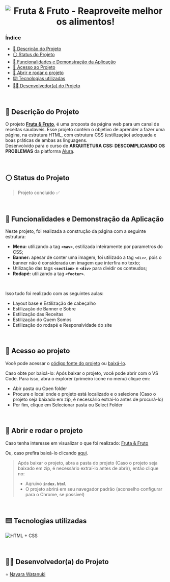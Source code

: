 <h1 align="center">
  <img alt="Fruta & Fruto - Reaproveite melhor os alimentos!" src="https://raw.githubusercontent.com/nayarawatanuki/architecture-css__page/main/assets/img/readme.md/Cover%20-%20Fruta%20e%20Fruto.png"/>
</h1>

### Índice

* [:pencil: Descrição do Projeto](#pencil-descrição-do-projeto)
* [:white_circle: Status do Projeto](#white_circle-status-do-projeto)
* [:hammer: Funcionalidades e Demonstração da Aplicação](#hammer-funcionalidades-e-demonstração-da-aplicação)
* [:open_file_folder: Acesso ao Projeto](#open_file_folder-acesso-ao-projeto)
* [:rocket: Abrir e rodar o projeto](#rocket-abrir-e-rodar-o-projeto)
* [:keyboard: Tecnologias utilizadas](#keyboard-tecnologias-utilizadas)
* [:woman_technologist: Desenvolvedor(a) do Projeto](#woman_technologist-desenvolvedora-do-projeto)

</br>

## :pencil: Descrição do Projeto
O projeto **[Fruta & Fruto](https://nayarawatanuki.github.io/architecture-css__page/)**, é uma proposta de página web para um canal de receitas saudaveis. 
Esse projeto contém o objetivo de aprender a fazer uma página, na estrutura HTML, com estrutura CSS (estilização) adequada e boas práticas de ambas as linguagens. 
</br>Desenvolvido para o curso de **ARQUITETURA CSS: DESCOMPLICANDO OS PROBLEMAS** da platforma [Alura](https://www.alura.com.br/).

</br>

## :white_circle: Status do Projeto
> Projeto concluído :white_check_mark:

</br>

## :hammer: Funcionalidades e Demonstração da Aplicação
Neste projeto, foi realizada a construção da página com a seguinte estrutura:
- **Menu:** utilizando a tag **`<nav>`**, estilizada inteiramente por parametros do CSS;
- **Banner:** apesar de conter uma imagem, foi utilizado a tag `<div>`, pois o banner não é considerada um imagem que interfira no texto;
- Utilização das tags **`<section>`** e **`<div>`** para dividir os conteudos;
- **Rodapé:** utilizando a tag **`<footer>`**.

</br>

Isso tudo foi realizado com as seguintes aulas: 
- Layout base e Estilização de cabeçalho
- Estilização de Banner e Sobre
- Estilização das Receitas
- Estilização do Quem Somos
- Estilização do rodapé e Responsividade do site
</br>

## :open_file_folder: Acesso ao projeto
Você pode acessar o [código fonte do projeto](https://github.com/nayarawatanuki/architecture-css__page) ou [baixá-lo](https://github.com/nayarawatanuki/architecture-css__page/archive/refs/heads/main.zip).

Caso obte por baixá-lo: 
Após baixar o projeto, você pode abrir com o VS Code. Para isso, abra o explorer (primeiro icone no menu) clique em:
- Abir pasta ou Open folder
- Procure o local onde o projeto está localizado e o selecione (Caso o projeto seja baixado em zip, é necessário extraí-lo antes de procurá-lo)
- Por fim, clique em Selecionar pasta ou Select Folder

</br>

## :rocket: Abrir e rodar o projeto
Caso tenha interesse em visualizar o que foi realizado: [Fruta & Fruto](https://nayarawatanuki.github.io/architecture-css__page/) 

Ou, caso prefira baixá-lo clicando [aqui](https://github.com/nayarawatanuki/architecture-css__page/archive/refs/heads/main.zip).

> Após baixar o projeto, abra a pasta do projeto (Caso o projeto seja baixado em zip, é necessário extraí-lo antes de abrir), então clique no:
> - Aqruivo **``index.html``**
> - O projeto abrirá em seu navegador padrão (aconselho configurar para o Chrome, se possível)

</br>

## :keyboard: Tecnologias utilizadas
![HTML + CSS](https://raw.githubusercontent.com/nayarawatanuki/architecture-css__page/main/assets/img/readme.md/html-css.PNG)</br>

</br>

## :woman_technologist: Desenvolvedor(a) do Projeto
:star: [Nayara Watanuki](https://github.com/nayarawatanuki)
